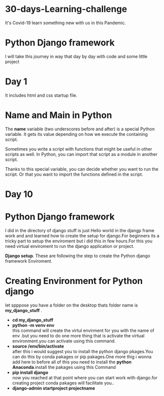 # 30-days-Learning-challenge
It's Covid-19 learn something new with us in this Pandemic.

# Python Django framework
I will take this journey in way that day by day with code and some little project 

# Day 1
It includes html and css startup file. 

# Name and Main in Python
The __name__ variable (two underscores before and after) is a special Python variable. It gets its value depending on how we execute the containing script.

Sometimes you write a script with functions that might be useful in other scripts as well. In Python, you can import that script as a module in another script.

Thanks to this special variable, you can decide whether you want to run the script. Or that you want to import the functions defined in the script.

# Day 10
# Python Django framework
I did in the directory of django stuff is just Hello world in the djangp frame work and and learned how to create the setup
for django.For beginners its a tricky part to setup the enviroment but i did this in few hours.For this you need virtual 
enviroment to run the django application or project.

**Django setup**.
These are following the step to create the Python django framework Enviroment.

# Creating Environment for Python django
let spppose you have a folder on the desktop thats folder name is __my_django_stuff__ .
* __cd my_django_stuff__
* __python -m venv env__  
this command will create the virtul envirment for you with the name of env .but you need to do one more thing that is
activate the virtual environment.you can activate using this command.  
* __source /env/bin/activate__  
after this i would suggest you  to install the python django pkages.You can do this by conda pakages or pip pakages.One
more thig i wonna add here to before all of this you need to install the **python Anaconda**.install the pakages using this Command
* __pip install django__   
now you reached at that point where you can start work with django.for creating project conda pakages will facilitate you..
* __django-admin startproject projectname__
  

